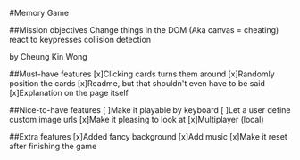 #Memory Game

##Mission objectives
Change things in the DOM (Aka canvas = cheating)
react to keypresses
collision detection

by Cheung Kin Wong

##Must-have features
[x]Clicking cards turns them around
[x]Randomly position the cards
[x]Readme, but that shouldn't even have to be said
[x]Explanation on the page itself

##Nice-to-have features
[ ]Make it playable by keyboard
[ ]Let a user define custom image urls
[x]Make it pleasing to look at
[x]Multiplayer (local)

##Extra features
[x]Added fancy background
[x]Add music
[x]Make it reset after finishing the game
